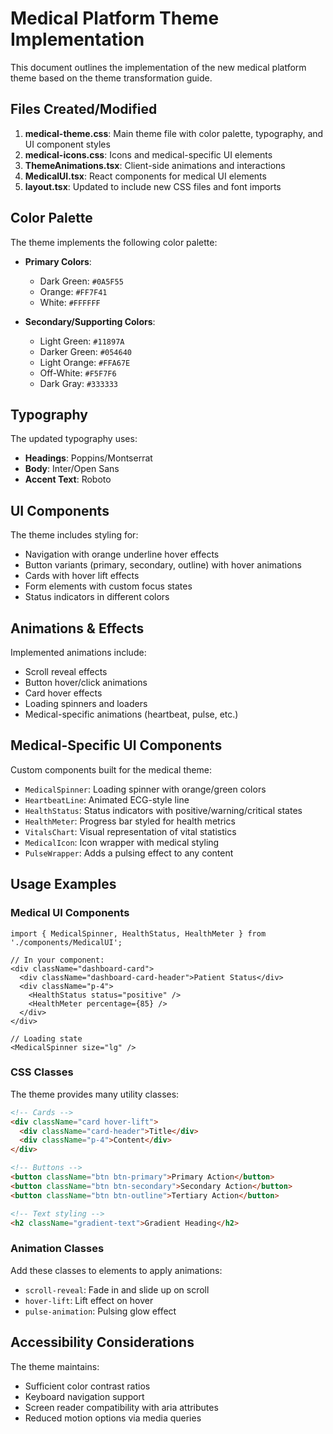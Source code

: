 # Medical Platform Theme Implementation

This document outlines the implementation of the new medical platform theme based on the theme transformation guide.

## Files Created/Modified

1. **medical-theme.css**: Main theme file with color palette, typography, and UI component styles
2. **medical-icons.css**: Icons and medical-specific UI elements
3. **ThemeAnimations.tsx**: Client-side animations and interactions
4. **MedicalUI.tsx**: React components for medical UI elements
5. **layout.tsx**: Updated to include new CSS files and font imports

## Color Palette

The theme implements the following color palette:

- **Primary Colors**:
  - Dark Green: `#0A5F55`
  - Orange: `#FF7F41`
  - White: `#FFFFFF`

- **Secondary/Supporting Colors**:
  - Light Green: `#11897A`
  - Darker Green: `#054640`
  - Light Orange: `#FFA67E`
  - Off-White: `#F5F7F6`
  - Dark Gray: `#333333`

## Typography

The updated typography uses:

- **Headings**: Poppins/Montserrat
- **Body**: Inter/Open Sans
- **Accent Text**: Roboto

## UI Components

The theme includes styling for:

- Navigation with orange underline hover effects
- Button variants (primary, secondary, outline) with hover animations
- Cards with hover lift effects
- Form elements with custom focus states
- Status indicators in different colors

## Animations & Effects

Implemented animations include:

- Scroll reveal effects
- Button hover/click animations
- Card hover effects
- Loading spinners and loaders
- Medical-specific animations (heartbeat, pulse, etc.)

## Medical-Specific UI Components

Custom components built for the medical theme:

- `MedicalSpinner`: Loading spinner with orange/green colors
- `HeartbeatLine`: Animated ECG-style line
- `HealthStatus`: Status indicators with positive/warning/critical states
- `HealthMeter`: Progress bar styled for health metrics
- `VitalsChart`: Visual representation of vital statistics
- `MedicalIcon`: Icon wrapper with medical styling
- `PulseWrapper`: Adds a pulsing effect to any content

## Usage Examples

### Medical UI Components

```tsx
import { MedicalSpinner, HealthStatus, HealthMeter } from './components/MedicalUI';

// In your component:
<div className="dashboard-card">
  <div className="dashboard-card-header">Patient Status</div>
  <div className="p-4">
    <HealthStatus status="positive" />
    <HealthMeter percentage={85} />
  </div>
</div>

// Loading state
<MedicalSpinner size="lg" />
```

### CSS Classes

The theme provides many utility classes:

```html
<!-- Cards -->
<div className="card hover-lift">
  <div className="card-header">Title</div>
  <div className="p-4">Content</div>
</div>

<!-- Buttons -->
<button className="btn btn-primary">Primary Action</button>
<button className="btn btn-secondary">Secondary Action</button>
<button className="btn btn-outline">Tertiary Action</button>

<!-- Text styling -->
<h2 className="gradient-text">Gradient Heading</h2>
```

### Animation Classes

Add these classes to elements to apply animations:

- `scroll-reveal`: Fade in and slide up on scroll
- `hover-lift`: Lift effect on hover
- `pulse-animation`: Pulsing glow effect

## Accessibility Considerations

The theme maintains:
- Sufficient color contrast ratios
- Keyboard navigation support
- Screen reader compatibility with aria attributes
- Reduced motion options via media queries 